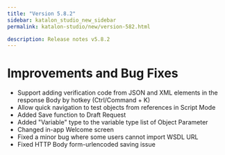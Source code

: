 ```yaml
---
title: "Version 5.8.2"
sidebar: katalon_studio_new_sidebar
permalink: katalon-studio/new/version-582.html

description: Release notes v5.8.2
---
```


Improvements and Bug Fixes
==========================

*   Support adding verification code from JSON and XML elements in the response Body by hotkey (Ctrl/Command + K)
*   Allow quick navigation to test objects from references in Script Mode 
*   Added Save function to Draft Request
*   Added "Variable" type to the variable type list of Object Parameter
*   Changed in-app Welcome screen
*   Fixed a minor bug where some users cannot import WSDL URL
*   Fixed HTTP Body form-urlencoded saving issue
